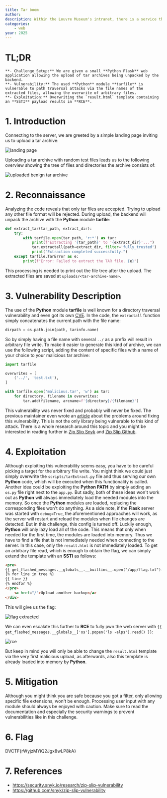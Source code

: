 ```yaml
---
title: Tar boom
author:
description: Within the Louvre Museum's intranet, there is a service that allows trusted users to upload .tar files and view their content. However, this service has been exploited by a hacker. He was able to retrieve crucial information about the Louvre's security, hidden within the flag.txt.
categories:
    - web
year: 2025
---
```


# TL;DR<a id="TL;DR"></a>
    **- Challenge Setup:** We are given a small **Python Flask** web application allowing the upload of tar archives being unpacked by the backend.
    **- Vulnerability:** The used **Python** module **tarfile** is vulnerable to path traversal attacks via the file names of the extracted files, allowing the overwrite of arbitrary files.
    **- Exploitation:** Overwriting the `result.html` template containing an **SSTI** payload results in **RCE**.

# 1. Introduction<a id="introduction"></a>
Connecting to the server, we are greeted by a simple landing page inviting us to upload a tar archive:

![landing page](ctf/writeups/dvctf/tarboom/landing.png "landing page")

Uploading a tar archive with random test files leads us to the following overview showing the tree of files and directories the archive consists of:

![uploaded benign tar archive](ctf/writeups/dvctf/tarboom/normal_upload.png "uploaded benign tar archive")

# 2. Reconnaissance<a id="reconnaissance"></a>
Analyzing the code reveals that only tar files are accepted. Trying to upload any other file format will be rejected. During upload, the backend will unpack the archive with the **Python** module **tarfile**:

```python
def extract_tar(tar_path, extract_dir):
    try:
        with tarfile.open(tar_path, 'r:*') as tar:
            print(f"Extracting '{tar_path}' to '{extract_dir}'...")
            tar.extractall(path=extract_dir, filter='fully_trusted')
            print("Extraction completed successfully.")
    except tarfile.TarError as e:
        print(f"Error: Failed to extract the TAR file. {e}")
```

This processing is needed to print out the file tree after the upload. The extracted files are saved at `uploads/<tar-archive-name>`.

# 3. Vulnerability Description<a id="vulnerability description"></a>
The use of the **Python** module **tarfile** is well known for a directory traversal vulnerability and even got its own [CVE](https://nvd.nist.gov/vuln/detail/cve-2007-4559). In the code, the `extractall` function simply concatenates the current path with the file name:

```python
dirpath = os.path.join(path, tarinfo.name)
```

So by simply having a file name with several `../` as a prefix will result in arbitrary file write. To make it easier to generate this kind of archive, we can use the following script, adding the content of specific files with a name of your choice to your malicious tar archive:

```python
import tarfile

overwrites = [
    ('../', 'test.txt'),
]

with tarfile.open('malicious.tar', 'w') as tar:
    for directory, filename in overwrites:
        tar.add(filename, arcname=f'{directory}/{filename}')
```

This vulnerability was never fixed and probably will never be fixed. The previous maintainer even wrote an [article](https://www.gustaebel.de/lars/CVE-2007-4559.html) about the problems around fixing this vulnerability. This is not the only library being vulnerable to this kind of attack. There is a whole research around this topic and you might be interested in reading further in [Zip Slip Snyk](https://security.snyk.io/research/zip-slip-vulnerability) and [Zip Slip Github](https://github.com/snyk/zip-slip-vulnerability).

# 4. Exploitation<a id="exploitation"></a>
Although exploiting this vulnerability seems easy, you have to be careful picking a target for the arbitrary file write. You might think we could just simply overwrite the `scripts/tarExtract.py` file and thus serving our own **Python** code, which will be executed when this functionality is called. Another idea could be exploiting the **Python PATH** by simply adding an `os.py` file right next to the `app.py`. But sadly, both of these ideas won't work out as **Python** will always immediately load the needed modules into the memory. So once the **Python** modules are loaded, replacing the corresponding files won't do anything. As a side note, if the **Flask** server was started with `debug=True`, the aforementioned approaches will work, as the server will restart and reload the modules when file changes are detected. But in this challenge, this config is turned off. Luckily enough, **Python** will only lazy load all of the code. This means that only when needed for the first time, the modules are loaded into memory. Thus we have to find a file that is not immediately needed when connecting to the server. In this case, only the `result.html` is not immediately loaded. To get an arbitrary file read, which is enough to obtain the flag, we can simply extend the template with an **SSTI** as follows:

```html
<pre>
{{ get_flashed_messages.__globals__.__builtins__.open("/app/flag.txt").read() }}
{% for line in tree %}
{{ line }}
{% endfor %}
</pre>
    <a href="/">Upload another backup</a>
</div>
```

This will give us the flag:

![flag extracted](ctf/writeups/dvctf/tarboom/flag.png "flag extracted")

We can even escalate this further to **RCE** to fully pwn the web server with `{{ get_flashed_messages.__globals__['os'].popen('ls -alps').read() }}`:

![rce](ctf/writeups/dvctf/tarboom/rce.png "rce")

But keep in mind you will only be able to change the `result.html` template via the very first malicious upload, as afterwards, also this template is already loaded into memory by **Python**.


# 5. Mitigation<a id="mitigation"></a>
Although you might think you are safe because you got a filter, only allowing specific file extensions, won't be enough. Processing user input with any module should always be enjoyed with caution. Make sure to read the documentation and especially the security warnings to prevent vulnerabilities like in this challenge.

# 6. Flag<a id="flag"></a>
DVCTF{rWyjzMYiQ2Jgx8wLP8kA}

# 7. References<a id="references"></a>
- https://security.snyk.io/research/zip-slip-vulnerability
- https://github.com/snyk/zip-slip-vulnerability
